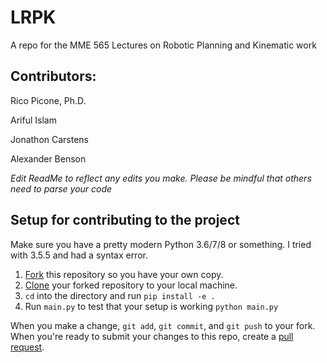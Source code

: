 # LRPK
A repo for the MME 565 Lectures on Robotic Planning and Kinematic work

## Contributors:

Rico Picone, Ph.D.

Ariful Islam

Jonathon Carstens

Alexander Benson


*Edit ReadMe to reflect any edits you make. Please be mindful that others need to parse your code*

## Setup for contributing to the project

Make sure you have a pretty modern Python 3.6/7/8 or something. I tried with 3.5.5 and had a syntax error.

1. [Fork](https://docs.github.com/en/github/getting-started-with-github/fork-a-repo) this repository so you have your own copy.
2. [Clone](https://docs.github.com/en/github/creating-cloning-and-archiving-repositories/cloning-a-repository) your forked repository to your local machine.
3. `cd` into the directory and run `pip install -e .`
4. Run `main.py` to test that your setup is working `python main.py`

When you make a change, `git add`, `git commit`, and `git push` to your fork. When you're ready to submit your changes to this repo, create a [pull request](https://docs.github.com/en/github/collaborating-with-issues-and-pull-requests/about-pull-requests).
